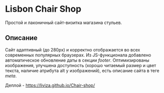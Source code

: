 # Lisbon Chair Shop

Простой и лаконичный сайт-визитка магазина стульев.

## Описание

Сайт адаптивный (до 280px) и корректно отображается во всех современных популярных браузерах. Из JS-функционала добавлено автоматическое обновление даты в секции _footer_. Оптимизированы изображения, улучшена доступность (хорошо читаемый размер и цвет текста, наличие атрибута alt у изображений), есть описание сайта в теге _meta_.

Деплой - https://liviza.github.io/Chair-shop/
